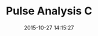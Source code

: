 ---
layout: lab-single.hbs
title: Pulse Analysis C
date: 2015-10-27 14:15:27
description: Visualization to aid the parsing, cleaning and analysis of pulse data. Variation C.
image: https://farm1.staticflickr.com/608/22324186539_1987cbcd95_b.jpg
thumb: https://farm1.staticflickr.com/608/22324186539_1987cbcd95.jpg
scripts:
  - Functions
tags:
  - pulse
  - dataset-pulse
---